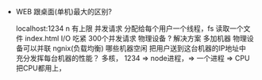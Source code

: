 - WEB 跟桌面(单机)最大的区别?

  localhost:1234   n 有上限 
  并发请求 
  分配给每个用户一个线程，fs 读取一个文件 index.html 
  I/O 吃紧 300个并发请求 物理设备
  ? 解决方案 多加机器 物理设备可以并联
  ngnix(负载均衡) 哪些机器空闲  把用户送到这台机器的IP地址中 
  充分发挥每台机器的性能？ 多核，
  1234 => node进程，=> 一个进程 => CPU
  把CPU都用上，